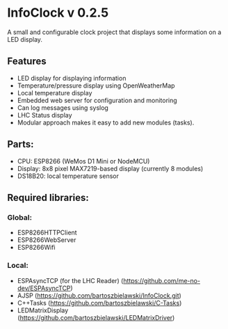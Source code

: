 # InfoClock v 0.2.5

A small and configurable clock project that displays some information on a LED display.

## Features
* LED display for displaying information
* Temperature/pressure display using OpenWeatherMap
* Local temperature display
* Embedded web server for configuration and monitoring
* Can log messages using syslog
* LHC Status display 
* Modular approach makes it easy to add new modules (tasks).

## Parts:
* CPU:      ESP8266 (WeMos D1 Mini or NodeMCU)
* Display:  8x8 pixel MAX7219-based display (currently 8 modules)
* DS18B20:  local temperature sensor

## Required libraries:

### Global:
* ESP8266HTTPClient
* ESP8266WebServer
* ESP8266Wifi

### Local:
* ESPAsyncTCP (for the LHC Reader) (https://github.com/me-no-dev/ESPAsyncTCP)
* AJSP (https://github.com/bartoszbielawski/InfoClock.git)
* C++Tasks (https://github.com/bartoszbielawski/C-Tasks)
* LEDMatrixDisplay (https://github.com/bartoszbielawski/LEDMatrixDriver)
